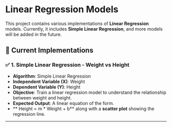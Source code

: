 # Linear Regression Models  

This project contains various implementations of **Linear Regression** models. 
Currently, it includes **Simple Linear Regression**, and more models will be added in the future. 

## 📌 Current Implementations  
### ✅ 1. Simple Linear Regression - Weight vs Height  
- **Algorithm**: Simple Linear Regression 
- **Independent Variable (X)**: Weight 
- **Dependent Variable (Y)**: Height 
- **Objective**: Train a linear regression model to understand the relationship between weight and height. 
- **Expected Output**: A linear equation of the form.
- ** Height = m * Weight + b**
along with a **scatter plot** showing the regression line.

----
